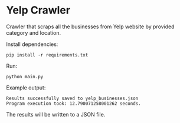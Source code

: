 # Yelp Crawler

Crawler that scraps all the businesses from Yelp website by provided category and location.

Install dependencies:
```
pip install -r requirements.txt
```

Run:
```
python main.py
```

Example output:
```
Results successfully saved to yelp_businesses.json
Program execution took: 12.790071258001262 seconds.
```
The results will be written to a JSON file.